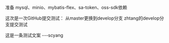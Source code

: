 准备 mysql、minio、mybatis-flex、sa-token、oss-sdk依赖

这次是一次GitHub提交测试：
从master更换到develop分支
zhtang的develop分支提交测试

这是一条测试文案 ---scyang
